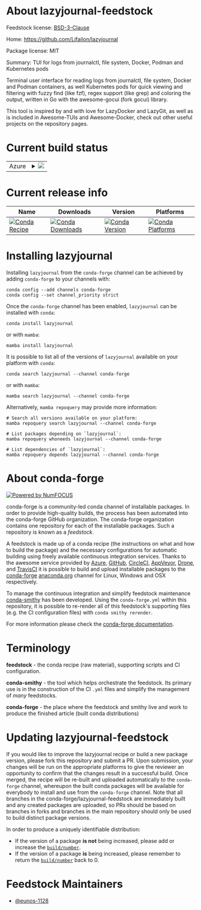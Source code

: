 About lazyjournal-feedstock
===========================

Feedstock license: [BSD-3-Clause](https://github.com/conda-forge/lazyjournal-feedstock/blob/main/LICENSE.txt)

Home: https://github.com/Lifailon/lazyjournal

Package license: MIT

Summary: TUI for logs from journalctl, file system, Docker, Podman and Kubernetes pods

Terminal user interface for reading logs from journalctl, file system, Docker and Podman containers,
as well Kubernetes pods for quick viewing and filtering with fuzzy find (like fzf), regex support (like grep) and coloring the output,
written in Go with the awesome-gocui (fork gocui) library.

This tool is inspired by and with love for LazyDocker and LazyGit,
as well as is included in Awesome-TUIs and Awesome-Docker, check out other useful projects on the repository pages.

Current build status
====================


<table>
    
  <tr>
    <td>Azure</td>
    <td>
      <details>
        <summary>
          <a href="https://dev.azure.com/conda-forge/feedstock-builds/_build/latest?definitionId=25035&branchName=main">
            <img src="https://dev.azure.com/conda-forge/feedstock-builds/_apis/build/status/lazyjournal-feedstock?branchName=main">
          </a>
        </summary>
        <table>
          <thead><tr><th>Variant</th><th>Status</th></tr></thead>
          <tbody><tr>
              <td>linux_64</td>
              <td>
                <a href="https://dev.azure.com/conda-forge/feedstock-builds/_build/latest?definitionId=25035&branchName=main">
                  <img src="https://dev.azure.com/conda-forge/feedstock-builds/_apis/build/status/lazyjournal-feedstock?branchName=main&jobName=linux&configuration=linux%20linux_64_" alt="variant">
                </a>
              </td>
            </tr><tr>
              <td>linux_aarch64</td>
              <td>
                <a href="https://dev.azure.com/conda-forge/feedstock-builds/_build/latest?definitionId=25035&branchName=main">
                  <img src="https://dev.azure.com/conda-forge/feedstock-builds/_apis/build/status/lazyjournal-feedstock?branchName=main&jobName=linux&configuration=linux%20linux_aarch64_" alt="variant">
                </a>
              </td>
            </tr><tr>
              <td>linux_ppc64le</td>
              <td>
                <a href="https://dev.azure.com/conda-forge/feedstock-builds/_build/latest?definitionId=25035&branchName=main">
                  <img src="https://dev.azure.com/conda-forge/feedstock-builds/_apis/build/status/lazyjournal-feedstock?branchName=main&jobName=linux&configuration=linux%20linux_ppc64le_" alt="variant">
                </a>
              </td>
            </tr><tr>
              <td>osx_64</td>
              <td>
                <a href="https://dev.azure.com/conda-forge/feedstock-builds/_build/latest?definitionId=25035&branchName=main">
                  <img src="https://dev.azure.com/conda-forge/feedstock-builds/_apis/build/status/lazyjournal-feedstock?branchName=main&jobName=osx&configuration=osx%20osx_64_" alt="variant">
                </a>
              </td>
            </tr><tr>
              <td>osx_arm64</td>
              <td>
                <a href="https://dev.azure.com/conda-forge/feedstock-builds/_build/latest?definitionId=25035&branchName=main">
                  <img src="https://dev.azure.com/conda-forge/feedstock-builds/_apis/build/status/lazyjournal-feedstock?branchName=main&jobName=osx&configuration=osx%20osx_arm64_" alt="variant">
                </a>
              </td>
            </tr><tr>
              <td>win_64</td>
              <td>
                <a href="https://dev.azure.com/conda-forge/feedstock-builds/_build/latest?definitionId=25035&branchName=main">
                  <img src="https://dev.azure.com/conda-forge/feedstock-builds/_apis/build/status/lazyjournal-feedstock?branchName=main&jobName=win&configuration=win%20win_64_" alt="variant">
                </a>
              </td>
            </tr>
          </tbody>
        </table>
      </details>
    </td>
  </tr>
</table>

Current release info
====================

| Name | Downloads | Version | Platforms |
| --- | --- | --- | --- |
| [![Conda Recipe](https://img.shields.io/badge/recipe-lazyjournal-green.svg)](https://anaconda.org/conda-forge/lazyjournal) | [![Conda Downloads](https://img.shields.io/conda/dn/conda-forge/lazyjournal.svg)](https://anaconda.org/conda-forge/lazyjournal) | [![Conda Version](https://img.shields.io/conda/vn/conda-forge/lazyjournal.svg)](https://anaconda.org/conda-forge/lazyjournal) | [![Conda Platforms](https://img.shields.io/conda/pn/conda-forge/lazyjournal.svg)](https://anaconda.org/conda-forge/lazyjournal) |

Installing lazyjournal
======================

Installing `lazyjournal` from the `conda-forge` channel can be achieved by adding `conda-forge` to your channels with:

```
conda config --add channels conda-forge
conda config --set channel_priority strict
```

Once the `conda-forge` channel has been enabled, `lazyjournal` can be installed with `conda`:

```
conda install lazyjournal
```

or with `mamba`:

```
mamba install lazyjournal
```

It is possible to list all of the versions of `lazyjournal` available on your platform with `conda`:

```
conda search lazyjournal --channel conda-forge
```

or with `mamba`:

```
mamba search lazyjournal --channel conda-forge
```

Alternatively, `mamba repoquery` may provide more information:

```
# Search all versions available on your platform:
mamba repoquery search lazyjournal --channel conda-forge

# List packages depending on `lazyjournal`:
mamba repoquery whoneeds lazyjournal --channel conda-forge

# List dependencies of `lazyjournal`:
mamba repoquery depends lazyjournal --channel conda-forge
```


About conda-forge
=================

[![Powered by
NumFOCUS](https://img.shields.io/badge/powered%20by-NumFOCUS-orange.svg?style=flat&colorA=E1523D&colorB=007D8A)](https://numfocus.org)

conda-forge is a community-led conda channel of installable packages.
In order to provide high-quality builds, the process has been automated into the
conda-forge GitHub organization. The conda-forge organization contains one repository
for each of the installable packages. Such a repository is known as a *feedstock*.

A feedstock is made up of a conda recipe (the instructions on what and how to build
the package) and the necessary configurations for automatic building using freely
available continuous integration services. Thanks to the awesome service provided by
[Azure](https://azure.microsoft.com/en-us/services/devops/), [GitHub](https://github.com/),
[CircleCI](https://circleci.com/), [AppVeyor](https://www.appveyor.com/),
[Drone](https://cloud.drone.io/welcome), and [TravisCI](https://travis-ci.com/)
it is possible to build and upload installable packages to the
[conda-forge](https://anaconda.org/conda-forge) [anaconda.org](https://anaconda.org/)
channel for Linux, Windows and OSX respectively.

To manage the continuous integration and simplify feedstock maintenance
[conda-smithy](https://github.com/conda-forge/conda-smithy) has been developed.
Using the ``conda-forge.yml`` within this repository, it is possible to re-render all of
this feedstock's supporting files (e.g. the CI configuration files) with ``conda smithy rerender``.

For more information please check the [conda-forge documentation](https://conda-forge.org/docs/).

Terminology
===========

**feedstock** - the conda recipe (raw material), supporting scripts and CI configuration.

**conda-smithy** - the tool which helps orchestrate the feedstock.
                   Its primary use is in the construction of the CI ``.yml`` files
                   and simplify the management of *many* feedstocks.

**conda-forge** - the place where the feedstock and smithy live and work to
                  produce the finished article (built conda distributions)


Updating lazyjournal-feedstock
==============================

If you would like to improve the lazyjournal recipe or build a new
package version, please fork this repository and submit a PR. Upon submission,
your changes will be run on the appropriate platforms to give the reviewer an
opportunity to confirm that the changes result in a successful build. Once
merged, the recipe will be re-built and uploaded automatically to the
`conda-forge` channel, whereupon the built conda packages will be available for
everybody to install and use from the `conda-forge` channel.
Note that all branches in the conda-forge/lazyjournal-feedstock are
immediately built and any created packages are uploaded, so PRs should be based
on branches in forks and branches in the main repository should only be used to
build distinct package versions.

In order to produce a uniquely identifiable distribution:
 * If the version of a package **is not** being increased, please add or increase
   the [``build/number``](https://docs.conda.io/projects/conda-build/en/latest/resources/define-metadata.html#build-number-and-string).
 * If the version of a package **is** being increased, please remember to return
   the [``build/number``](https://docs.conda.io/projects/conda-build/en/latest/resources/define-metadata.html#build-number-and-string)
   back to 0.

Feedstock Maintainers
=====================

* [@eunos-1128](https://github.com/eunos-1128/)

